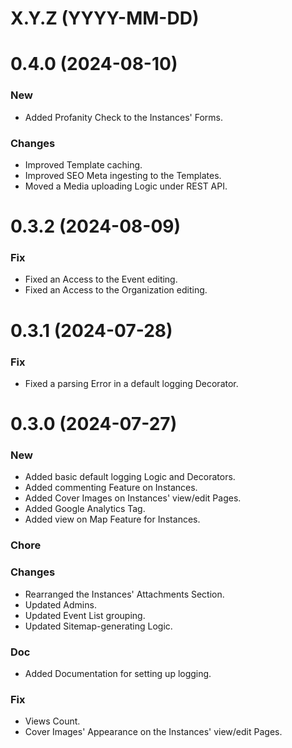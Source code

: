 # X.Y.Z (YYYY-MM-DD)

# 0.4.0 (2024-08-10)

### New

- Added Profanity Check to the Instances' Forms.

### Changes

- Improved Template caching.
- Improved SEO Meta ingesting to the Templates.
- Moved a Media uploading Logic under REST API.

# 0.3.2 (2024-08-09)

### Fix

- Fixed an Access to the Event editing.
- Fixed an Access to the Organization editing.

# 0.3.1 (2024-07-28)

### Fix

- Fixed a parsing Error in a default logging Decorator.

# 0.3.0 (2024-07-27)

### New

- Added basic default logging Logic and Decorators.
- Added commenting Feature on Instances.
- Added Cover Images on Instances' view/edit Pages.
- Added Google Analytics Tag.
- Added view on Map Feature for Instances.

### Chore

### Changes

- Rearranged the Instances' Attachments Section.
- Updated Admins.
- Updated Event List grouping.
- Updated Sitemap-generating Logic.

### Doc

- Added Documentation for setting up logging.

### Fix

- Views Count.
- Cover Images' Appearance on the Instances' view/edit Pages.
